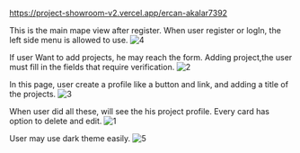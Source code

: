 https://project-showroom-v2.vercel.app/ercan-akalar7392


This is the main mape view after register. When user register or logIn, the left side menu is allowed to use.
![4](https://user-images.githubusercontent.com/95161678/226096598-3534e5ce-394f-41de-975b-da6b336c6740.PNG)

If user Want to add projects, he may reach the form. Adding project,the user must fill in the fields that require verification.
![2](https://user-images.githubusercontent.com/95161678/226096594-3299b4e3-e94a-4ed1-89c2-4e1002310b85.PNG)

In this page, user create a profile like a button and link, and adding a title of the projects.
![3](https://user-images.githubusercontent.com/95161678/226096596-469910cb-2a21-4a9e-a363-e2d75b2e7e5e.PNG)

When user did all these, will see the his project profile. Every card has option to delete and edit.
![1](https://user-images.githubusercontent.com/95161678/226096591-e2384bdc-10b1-44f0-957f-1abae513af81.PNG)

User may use dark theme easily.
![5](https://user-images.githubusercontent.com/95161678/226096599-9c8430c7-49a5-4223-be36-2845eb089429.PNG)

